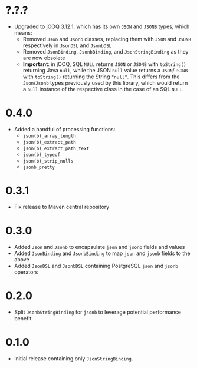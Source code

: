 # ?.?.?
- Upgraded to jOOQ 3.12.1, which has its own `JSON` and `JSONB` types, which means:
  - Removed `Json` and `Jsonb` classes, replacing them with `JSON` and `JSONB` respectively in `JsonDSL` and `JsonbDSL`
  - Removed `JsonBinding`, `JsonbBinding`, and `JsonStringBinding` as they are now obsolete
  - **Important**: in jOOQ, SQL `NULL` returns `JSON` or `JSONB` with `toString()` returning Java `null`, while the JSON `null` value returns a `JSON`/`JSONB` with `toString()` returning the String `"null"`. This differs from the `Json`/`Jsonb` types previously used by this library, which would return a `null` instance of the respective class in the case of an SQL `NULL`.

# 0.4.0
- Added a handful of processing functions:
    - `json(b)_array_length`
    - `json(b)_extract_path`
    - `json(b)_extract_path_text`
    - `json(b)_typeof`
    - `json(b)_strip_nulls`
    - `jsonb_pretty`

# 0.3.1
- Fix release to Maven central repository

# 0.3.0
- Added `Json` and `Jsonb` to encapsulate `json` and `jsonb` fields and values
- Added `JsonBinding` and `JsonbBinding` to map `json` and `jsonb` fields to the above
- Added `JsonDSL` and `JsonbDSL` containing PostgreSQL `json` and `jsonb` operators

# 0.2.0
- Split `JsonbStringBinding` for `jsonb` to leverage potential performance benefit.

# 0.1.0
- Initial release containing only `JsonStringBinding`.
